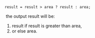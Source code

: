 ```
result = result > area ? result : area;
```
​
the output result will be:
1) result if result is greater than area,
2) or else area.